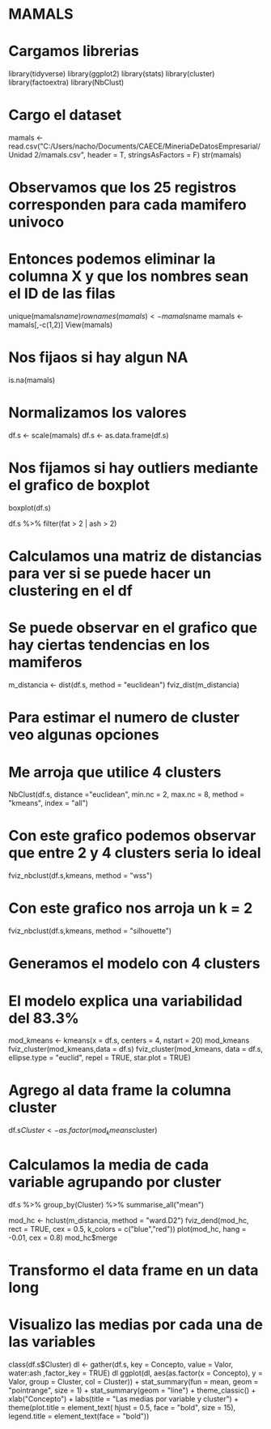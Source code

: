 # MAMALS

# Cargamos librerias
library(tidyverse)
library(ggplot2)
library(stats)
library(cluster)
library(factoextra)
library(NbClust)

# Cargo el dataset
mamals <- read.csv("C:/Users/nacho/Documents/CAECE/MineriaDeDatosEmpresarial/Unidad 2/mamals.csv",
                   header = T, stringsAsFactors = F)
str(mamals)

# Observamos que los 25 registros corresponden para cada mamifero univoco
# Entonces podemos eliminar la columna X y que los nombres sean el ID de las filas
unique(mamals$name)
rownames(mamals) <- mamals$name
mamals <- mamals[,-c(1,2)]
View(mamals)

# Nos fijaos si hay algun NA
is.na(mamals)

# Normalizamos los valores
df.s <- scale(mamals)
df.s <- as.data.frame(df.s)

# Nos fijamos si hay outliers mediante el grafico de boxplot
boxplot(df.s)

df.s %>% 
  filter(fat > 2 | ash > 2)

# Calculamos una matriz de distancias para ver si se puede hacer un clustering en el df
# Se puede observar en el grafico que hay ciertas tendencias en los mamiferos
m_distancia <- dist(df.s, method = "euclidean")
fviz_dist(m_distancia)

# Para estimar el numero de cluster veo algunas opciones
# Me arroja que utilice 4 clusters
NbClust(df.s, distance ="euclidean", min.nc = 2, max.nc = 8,
        method = "kmeans", index = "all")
# Con este grafico podemos observar que entre 2 y 4 clusters seria lo ideal
fviz_nbclust(df.s,kmeans, method = "wss")

# Con este grafico nos arroja un k = 2
fviz_nbclust(df.s,kmeans, method = "silhouette")


# Generamos el modelo con 4 clusters
# El modelo explica una variabilidad del 83.3%
mod_kmeans <- kmeans(x = df.s, centers = 4, nstart = 20)
mod_kmeans
fviz_cluster(mod_kmeans,data = df.s)
fviz_cluster(mod_kmeans, data = df.s, ellipse.type = "euclid", repel = TRUE, star.plot = TRUE)

# Agrego al data frame la columna cluster
df.s$Cluster <- as.factor(mod_kmeans$cluster)

# Calculamos la media de cada variable agrupando por cluster
df.s %>%
  group_by(Cluster) %>% 
    summarise_all("mean")


mod_hc <- hclust(m_distancia, method = "ward.D2")
fviz_dend(mod_hc, rect = TRUE, cex = 0.5,
          k_colors = c("blue","red"))
plot(mod_hc, hang = -0.01, cex = 0.8)
mod_hc$merge


# Transformo el data frame en un data long
# Visualizo las medias por cada una de las variables
class(df.s$Cluster)
dl <- gather(df.s, key = Concepto, value = Valor, water:ash ,factor_key = TRUE)
dl
ggplot(dl, aes(as.factor(x = Concepto), y = Valor, group = Cluster, col = Cluster)) +
  stat_summary(fun = mean, geom = "pointrange", size = 1) +
  stat_summary(geom = "line") +
  theme_classic() +
  xlab("Concepto") +
  labs(title = "Las medias por variable y cluster") +
  theme(plot.title = element_text( hjust = 0.5, face = "bold", size = 15),
        legend.title = element_text(face = "bold"))


